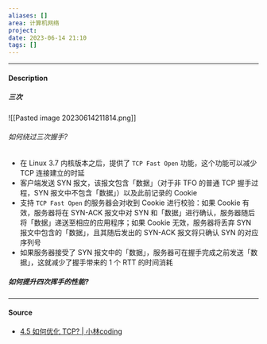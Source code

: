 ```yaml
---
aliases: []
area: 计算机网络
project: 
date: 2023-06-14 21:10
tags: []
---
```

---
#### Description
##### 三次
![[Pasted image 20230614211814.png]]
###### 如何绕过三次握手?
- 在 Linux 3.7 内核版本之后，提供了 `TCP Fast Open` 功能，这个功能可以减少 TCP 连接建立的时延
- 客户端发送 SYN 报文，该报文包含「数据」（对于非 TFO 的普通 TCP 握手过程，SYN 报文中不包含「数据」）以及此前记录的 Cookie
- 支持 `TCP Fast Open` 的服务器会对收到 Cookie 进行校验：如果 Cookie 有效，服务器将在 SYN-ACK 报文中对 SYN 和「数据」进行确认，服务器随后将「数据」递送至相应的应用程序；如果 Cookie 无效，服务器将丢弃 SYN 报文中包含的「数据」，且其随后发出的 SYN-ACK 报文将只确认 SYN 的对应序列号
- 如果服务器接受了 SYN 报文中的「数据」，服务器可在握手完成之前发送「数据」，这就减少了握手带来的 1 个 RTT 的时间消耗
##### 如何提升四次挥手的性能?






---
#### Source
- [4.5 如何优化 TCP? | 小林coding](https://xiaolincoding.com/network/3_tcp/tcp_optimize.html#%E5%A6%82%E4%BD%95%E7%BB%95%E8%BF%87%E4%B8%89%E6%AC%A1%E6%8F%A1%E6%89%8B)
